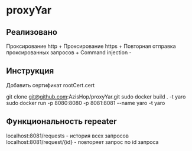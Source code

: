 # proxyYar

## Реализовано
Проксирование http +
Проксирование https +
Повторная отправка проксированных запросов +
Command injection -

## Инструкция
Добавить сертификат rootCert.cert

git clone git@github.com:AzisHop/proxyYar.git
sudo docker build . -t yaro
sudo docker run -p 8080:8080 -p 8081:8081 --name yaro -t yaro

## Функциональность repeater
localhost:8081/requests - история всех запросов
localhost:8081/request/{id} - повторяет запрос по id запроса


